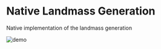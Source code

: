# Native Landmass Generation
Native implementation of the landmass generation

![demo](docs/gifs/demo.gif)

